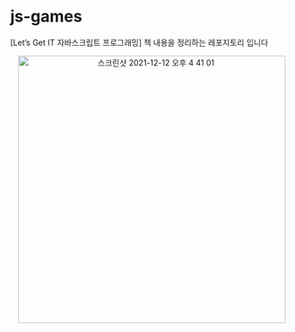 # js-games
[Let’s Get IT 자바스크립트 프로그래밍] 책 내용을 정리하는 레포지토리 입니다
<p align="center">
  <img width="477" alt="스크린샷 2021-12-12 오후 4 41 01" src="https://user-images.githubusercontent.com/64571546/145704489-3adc15e9-712a-4bba-b4b9-3e1a922ff296.png">
</p>
